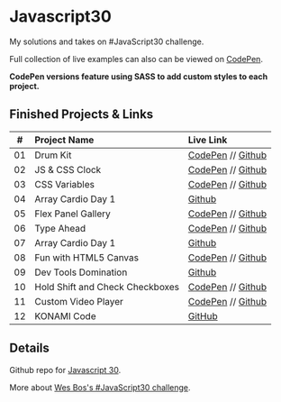 # Javascript30
My solutions and takes on #JavaScript30 challenge. 

Full collection of live examples can also can be viewed on [CodePen](https://codepen.io/collection/XQgpWW/).

**CodePen versions feature using SASS to add custom styles to each project.**

## Finished Projects & Links
| #  | Project Name                     | Live Link                                                                                           |
| ---| :------------------------------- | :--------------------------------------------------------------                                     |
| 01 | Drum Kit                         | [CodePen](https://codepen.io/janmez/full/YjmgoL) // [Github](./01%20-%20JavaScript%20Drum%20Kit)    |
| 02 | JS & CSS Clock                   | [CodePen](https://codepen.io/janmez/full/NBQJLm) // [Github](./02%20-%20JS%20and%20CSS%20Clock)     |
| 03 | CSS Variables                    | [CodePen](https://codepen.io/janmez/full/WgaXbV) // [Github](./03%20-%20CSS%20Variables)            |
| 04 | Array Cardio Day 1               | [Github](./04%20-%20Array%20Cardio%20Day%201)                                                       |
| 05 | Flex Panel Gallery               | [CodePen](https://codepen.io/janmez/full/aXLVKb) // [Github](./05%20-%20Flex%20Panel%20Gallery)     |
| 06 | Type Ahead                       | [CodePen](https://codepen.io/janmez/full/PVJOPb) // [Github](./06%20-%20Type%20Ahead)               |
| 07 | Array Cardio Day 1               | [Github](./07%20-%20Array%20Cardio%20Day%202)                                                       |
| 08 | Fun with HTML5 Canvas            | [CodePen](https://codepen.io/janmez/full/XOVxwe) // [Github](./08%20-%20Fun%20with%20HTML5%20Canvas)|
| 09 | Dev Tools Domination             | [Github](./09%20-%20Dev%20Tools%20Domination)                                                       |
| 10 | Hold Shift and Check Checkboxes  | [CodePen](https://codepen.io/janmez/full/KJQQbp) // [Github](./10%20-%20Hold%20Shift%20and%20Check%20Checkboxes) |
| 11 | Custom Video Player              | [CodePen](https://codepen.io/janmez/full/vbMogq) // [Github](./11%20-%20Custom%20Video%20Player)    |
| 12 | KONAMI Code                      |  [GitHub](./12%20Key%20Sequence%20Detection) |

## Details 
Github repo for [Javascript 30](https://github.com/wesbos/JavaScript30).

More about [Wes Bos's #JavaScript30 challenge](https://javascript30.com/).